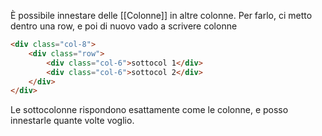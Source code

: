 È possibile innestare delle [[Colonne]] in altre colonne.
Per farlo, ci metto dentro una row, e poi di nuovo vado a scrivere colonne

```html
<div class="col-8">
	<div class="row">
		<div class="col-6">sottocol 1</div>
		<div class="col-6">sottocol 2</div>
	</div>
</div>
```

Le sottocolonne rispondono esattamente come le colonne, e posso innestarle quante volte voglio.